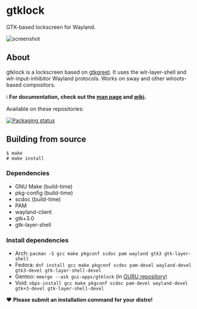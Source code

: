 # gtklock
GTK-based lockscreen for Wayland.

![screenshot](https://user-images.githubusercontent.com/21199271/169707623-2ac5f02b-b6ed-461a-b9a3-5d96440843a2.png)
## About
gtklock is a lockscreen based on [gtkgreet](https://git.sr.ht/~kennylevinsen/gtkgreet).
It uses the wlr-layer-shell and wlr-input-inhibitor Wayland protocols.
Works on sway and other wlroots-based compositors.

ℹ️ __For documentation, check out the [man page](https://man.voidlinux.org/gtklock) and [wiki](https://github.com/jovanlanik/gtklock/wiki).__

Available on these repositories:

[![Packaging status](https://repology.org/badge/vertical-allrepos/gtklock.svg)](https://repology.org/project/gtklock/versions)
## Building from source
```
$ make
# make install
```
### Dependencies
- GNU Make (build-time)
- pkg-config (build-time)
- scdoc (build-time)
- PAM
- wayland-client
- gtk+3.0
- gtk-layer-shell
### Install dependencies
- Arch: `pacman -S gcc make pkgconf scdoc pam wayland gtk3 gtk-layer-shell`
- Fedora: `dnf install gcc make pkgconf scdoc pam-devel wayland-devel gtk3-devel gtk-layer-shell-devel`
- Gentoo: `emerge --ask gui-apps/gtklock` (in [GURU repository](https://wiki.gentoo.org/wiki/Project:GURU))
- Void: `xbps-install gcc make pkgconf scdoc pam-devel wayland-devel gtk+3-devel gtk-layer-shell-devel`

❤️ __Please submit an installation command for your distro!__
